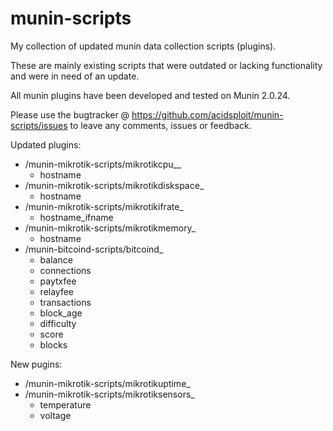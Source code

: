 munin-scripts
=============

My collection of updated munin data collection scripts (plugins).

These are mainly existing scripts that were outdated or lacking functionality and were in need of an update.

All munin plugins have been developed and tested on Munin 2.0.24.

Please use the bugtracker @ https://github.com/acidsploit/munin-scripts/issues to leave any comments, issues or feedback.

Updated plugins:
- /munin-mikrotik-scripts/mikrotikcpu__
	- hostname
- /munin-mikrotik-scripts/mikrotikdiskspace_
	- hostname
- /munin-mikrotik-scripts/mikrotikifrate_
	- hostname_ifname
- /munin-mikrotik-scripts/mikrotikmemory_
	- hostname
- /munin-bitcoind-scripts/bitcoind_
	- balance
	- connections
	- paytxfee
	- relayfee
	- transactions
	- block_age
	- difficulty
	- score
	- blocks

New pugins:
- /munin-mikrotik-scripts/mikrotikuptime_
- /munin-mikrotik-scripts/mikrotiksensors_
	- temperature
	- voltage
